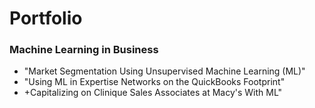 # Portfolio

### Machine Learning in Business

- "Market Segmentation Using Unsupervised Machine Learning (ML)"
- "Using ML in Expertise Networks on the QuickBooks Footprint"
- +Capitalizing on Clinique Sales Associates at Macy's With ML" 
